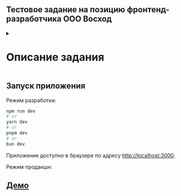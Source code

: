 ## Тестовое задание на позицию фронтенд-разработчика ООО Восход

<details>
<summary>

# Описание задания

</summary>
  Нужно сделать проект на next.js, реализующий простой список элементов. Визуально оформить можно как то по простому. Например, используя bootstrap
  Список элементов брать через апи вызов - [https://taxivoshod.ru/testapi/?w=list&page=1](https://taxivoshod.ru/testapi/?w=list&page=1)
  Элементы располагаются на нескольких страницах, в примере на 2х. Нужно сделать вывод списка страниц и переключение по ним по клику.
  При клике на страницу должен меняться урл в браузере, например на /list/1, /list/2
  При заходе в браузере по такому урлу, мы сразу должны видеть соответствующую страницу
  При клике на элемент делается апи запрос - [https://taxivoshod.ru/testapi/?w=item&id=5](https://taxivoshod.ru/testapi/?w=item&id=5)
  Показывается попап (модалка) с заголовком и текстом из ответа апи. Урл в браузере меняется, например на /item/5.
  При заходе в браузер по такому урлу мы сразу видим модалку с соответствующим элементом. Поскольку при этом неизвестно, на какой странице находится элемент, пусть при таком заходе страница будет всегда первой.

Формат урлов списка элементов и попапа с элементом - не принципиальны. Главное, что бы они корректно работали.
Это могут быть и просто get параметры
Например, /?page=1, /?page=2, /?item=5, /?item=10, но какое либо ЧПУ все же предпочтительно

</details>

## Запуск приложения

Режим разработки:

```bash
npm run dev
# or
yarn dev
# or
pnpm dev
# or
bun dev
```

Приложение доступно в браузере по адресу [http://localhost:3000](http://localhost:3000).

Режим продакшн:

## [Демо](https://voshod-test-next-hxx7.vercel.app/list/1)
